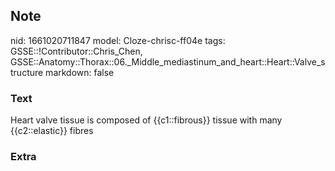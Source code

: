 ## Note
nid: 1661020711847
model: Cloze-chrisc-ff04e
tags: GSSE::!Contributor::Chris_Chen, GSSE::Anatomy::Thorax::06._Middle_mediastinum_and_heart::Heart::Valve_structure
markdown: false

### Text
<div class='toggle'>
  Heart valve tissue is composed of {{c1::fibrous}} tissue with
  many {{c2::elastic}} fibres
</div>

### Extra

